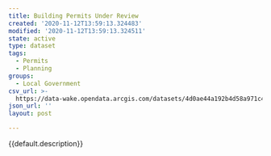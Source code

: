 ```yaml
---
title: Building Permits Under Review
created: '2020-11-12T13:59:13.324483'
modified: '2020-11-12T13:59:13.324511'
state: active
type: dataset
tags:
  - Permits
  - Planning
groups:
  - Local Government
csv_url: >-
  https://data-wake.opendata.arcgis.com/datasets/4d0ae44a192b4d58a971c451068ba1b4_0.csv?outSR=%7B%22latestWkid%22%3A3857%2C%22wkid%22%3A102100%7D
json_url: ''
layout: post

---
```

{{default.description}}
